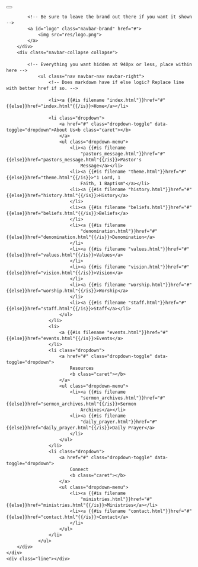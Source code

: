 <div class="navbar navbar-default navbar-static-top" role="navigation">
    <div class="container">
        <div class="navbar-header">
            <!-- .btn-navbar is used as the toggle for collapsed navbar content -->
            <button data-target=".navbar-collapse" data-toggle="collapse" class="navbar-toggle" type="button">
                <span class="icon-bar"></span>
                <span class="icon-bar"></span>
                <span class="icon-bar"></span>
            </button>

            <!-- Be sure to leave the brand out there if you want it shown -->
            <a id="logo" class="navbar-brand" href="#">
                <img src="res/logo.png">
            </a>
        </div>
        <div class="navbar-collapse collapse">

            <!-- Everything you want hidden at 940px or less, place within here -->
                <ul class="nav navbar-nav navbar-right">
                    <!-- Does markdown have if else logic? Replace line with better href if so. -->

                    <li><a {{#is filename "index.html"}}href="#"{{else}}href="index.html"{{/is}}>Home</a></li>

                    <li class="dropdown">
                        <a href="#" class="dropdown-toggle" data-toggle="dropdown">About Us<b class="caret"></b>
                        </a>
                        <ul class="dropdown-menu">
                            <li><a {{#is filename
                                "pastors_message.html"}}href="#"{{else}}href="pastors_message.html"{{/is}}>Pastor's
                                Message</a></li>
                            <li><a {{#is filename "theme.html"}}href="#"{{else}}href="theme.html"{{/is}}>"1 Lord, 1
                                Faith, 1 Baptism"</a></li>
                            <li><a {{#is filename "history.html"}}href="#"{{else}}href="history.html"{{/is}}>History</a>
                            </li>
                            <li><a {{#is filename "beliefs.html"}}href="#"{{else}}href="beliefs.html"{{/is}}>Beliefs</a>
                            </li>
                            <li><a {{#is filename
                                "denomination.html"}}href="#"{{else}}href="denomination.html"{{/is}}>Denomination</a>
                            </li>
                            <li><a {{#is filename "values.html"}}href="#"{{else}}href="values.html"{{/is}}>Values</a>
                            </li>
                            <li><a {{#is filename "vision.html"}}href="#"{{else}}href="vision.html"{{/is}}>Vision</a>
                            </li>
                            <li><a {{#is filename "worship.html"}}href="#"{{else}}href="worship.html"{{/is}}>Worship</a>
                            </li>
                            <li><a {{#is filename "staff.html"}}href="#"{{else}}href="staff.html"{{/is}}>Staff</a></li>
                        </ul>
                    </li>
                    <li>
                        <a {{#is filename "events.html"}}href="#"{{else}}href="events.html"{{/is}}>Events</a>
                    </li>
                    <li class="dropdown">
                        <a href="#" class="dropdown-toggle" data-toggle="dropdown">
                            Resources
                            <b class="caret"></b>
                        </a>
                        <ul class="dropdown-menu">
                            <li><a {{#is filename
                                "sermon_archives.html"}}href="#"{{else}}href="sermon_archives.html"{{/is}}>Sermon
                                Archives</a></li>
                            <li><a {{#is filename
                                "daily_prayer.html"}}href="#"{{else}}href="daily_prayer.html"{{/is}}>Daily Prayer</a>
                            </li>
                        </ul>
                    </li>
                    <li class="dropdown">
                        <a href="#" class="dropdown-toggle" data-toggle="dropdown">
                            Connect
                            <b class="caret"></b>
                        </a>
                        <ul class="dropdown-menu">
                            <li><a {{#is filename
                                "ministries.html"}}href="#"{{else}}href="ministries.html"{{/is}}>Ministries</a></li>
                            <li><a {{#is filename "contact.html"}}href="#"{{else}}href="contact.html"{{/is}}>Contact</a>
                            </li>
                        </ul>
                    </li>
                </ul>
        </div>
    </div>
    <div class="line"></div>
</div>
